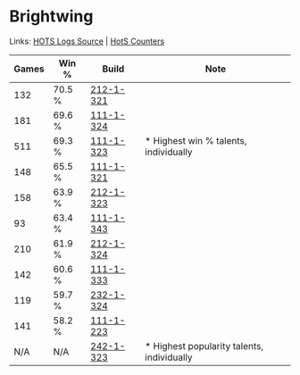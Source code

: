 # Brightwing

Links: [HOTS Logs Source](https://www.hotslogs.com/Sitewide/HeroDetails?Hero=Brightwing) | [HotS Counters](http://hotscounters.com/#/hero/Brightwing)

Games  | Win %  | Build     | Note
-----  | -----  | -----     | ----
132    | 70.5 % | [212-1-321](http://www.heroesfire.com/hots/talent-calculator/brightwing#kFJf) | 
181    | 69.6 % | [111-1-324](http://www.heroesfire.com/hots/talent-calculator/brightwing#gOkS) | 
511    | 69.3 % | [111-1-323](http://www.heroesfire.com/hots/talent-calculator/brightwing#gOkR) | * Highest win % talents, individually
148    | 65.5 % | [111-1-321](http://www.heroesfire.com/hots/talent-calculator/brightwing#gOkP) | 
158    | 63.9 % | [212-1-323](http://www.heroesfire.com/hots/talent-calculator/brightwing#kFJh) | 
93     | 63.4 % | [111-1-343](http://www.heroesfire.com/hots/talent-calculator/brightwing#gOkl) | 
210    | 61.9 % | [212-1-324](http://www.heroesfire.com/hots/talent-calculator/brightwing#kFJi) | 
142    | 60.6 % | [111-1-333](http://www.heroesfire.com/hots/talent-calculator/brightwing#gOkb) | 
119    | 59.7 % | [232-1-324](http://www.heroesfire.com/hots/talent-calculator/brightwing#l08i) | 
141    | 58.2 % | [111-1-223](http://www.heroesfire.com/hots/talent-calculator/brightwing#gOit) | 
N/A    | N/A    | [242-1-323](http://www.heroesfire.com/hots/talent-calculator/brightwing#lOZB) | * Highest popularity talents, individually
